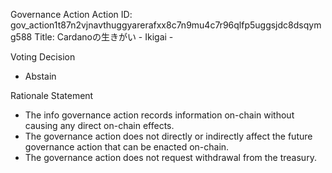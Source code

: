 Governance Action
Action ID: gov_action1t87n2vjnavthuggyarerafxx8c7n9mu4c7r96qlfp5uggsjdc8dsqymg588
Title: Cardanoの生きがい - Ikigai -

Voting Decision
- Abstain

Rationale Statement
- The info governance action records information on-chain without causing any direct on-chain effects. 
- The governance action does not directly or indirectly affect the future governance action that can be enacted on-chain.
- The governance action does not request withdrawal from the treasury.
